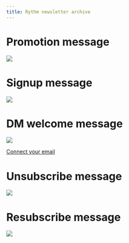 ```yaml
---
title: Rythm newsletter archive
---
```

# Promotion message
<img src="https://jbmagination.com/RythmReleases/assets/newsletter1.png">

# Signup message
<img src="https://jbmagination.com/RythmReleases/assets/newsletter2.png">

# DM welcome message
<img src="https://jbmagination.com/RythmReleases/assets/newsletter3.png">

[Connect your email](https://rythm.fm/newsletter/subscribe)

# Unsubscribe message
<img src="https://jbmagination.com/RythmReleases/assets/newsletter4.png">

# Resubscribe message
<img src="https://jbmagination.com/RythmReleases/assets/newsletter5.png">
